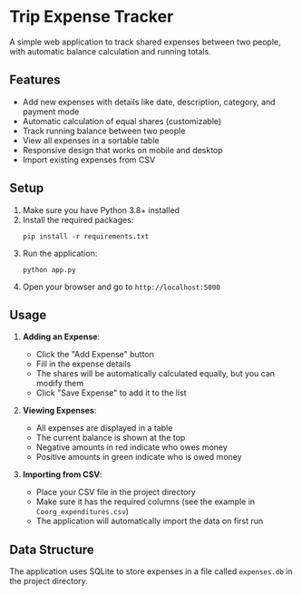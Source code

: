 # Trip Expense Tracker

A simple web application to track shared expenses between two people, with automatic balance calculation and running totals.

## Features

- Add new expenses with details like date, description, category, and payment mode
- Automatic calculation of equal shares (customizable)
- Track running balance between two people
- View all expenses in a sortable table
- Responsive design that works on mobile and desktop
- Import existing expenses from CSV

## Setup

1. Make sure you have Python 3.8+ installed
2. Install the required packages:
   ```
   pip install -r requirements.txt
   ```
3. Run the application:
   ```
   python app.py
   ```
4. Open your browser and go to `http://localhost:5000`

## Usage

1. **Adding an Expense**:

   - Click the "Add Expense" button
   - Fill in the expense details
   - The shares will be automatically calculated equally, but you can modify them
   - Click "Save Expense" to add it to the list

2. **Viewing Expenses**:

   - All expenses are displayed in a table
   - The current balance is shown at the top
   - Negative amounts in red indicate who owes money
   - Positive amounts in green indicate who is owed money

3. **Importing from CSV**:
   - Place your CSV file in the project directory
   - Make sure it has the required columns (see the example in `Coorg_expenditures.csv`)
   - The application will automatically import the data on first run

## Data Structure

The application uses SQLite to store expenses in a file called `expenses.db` in the project directory.
